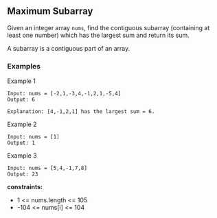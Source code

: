 ## Maximum Subarray

Given an integer array `nums`, find the contiguous subarray (containing at least one number) which has the largest sum and return its sum.

A subarray is a contiguous part of an array.

### Examples

Example 1
```
Input: nums = [-2,1,-3,4,-1,2,1,-5,4]
Output: 6

Explanation: [4,-1,2,1] has the largest sum = 6.
```

Example 2
```
Input: nums = [1]
Output: 1
```

Example 3
```
Input: nums = [5,4,-1,7,8]
Output: 23
```

**constraints:**

- 1 <= nums.length <= 105
- -104 <= nums[i] <= 104
